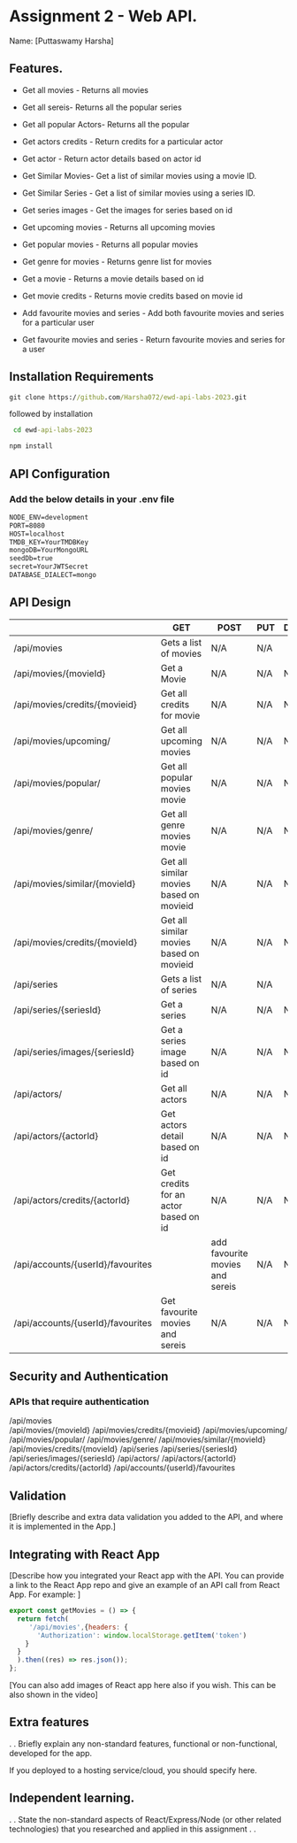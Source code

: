 # Assignment 2 - Web API.

Name: [Puttaswamy Harsha]

## Features.


 + Get all movies - Returns all movies

 + Get all sereis- Returns all the popular series

 + Get all popular Actors- Returns all the popular 

 + Get actors credits - Return credits for a particular actor

 + Get actor - Return actor details based on actor id

 + Get Similar Movies-  Get a list of similar movies using a movie ID. 

 + Get Similar Series -  Get a list of similar movies using a series ID.

 + Get series images - Get the images for series based on id

 + Get upcoming movies - Returns all upcoming movies 

 + Get popular movies - Returns all popular movies 

 + Get genre for movies - Returns genre list for movies 

 + Get a movie - Returns a movie details based on id 

 + Get movie credits - Returns movie credits based on movie id 

 + Add favourite movies and series - Add both favourite movies and series for a particular user

+ Get favourite movies and series - Return favourite movies and series for a user

## Installation Requirements



```cmd
git clone https://github.com/Harsha072/ewd-api-labs-2023.git
```

followed by installation

```cmd
 cd ewd-api-labs-2023

```
```cmd
npm install

```



## API Configuration

### Add the below details in your .env file

```bat
NODE_ENV=development
PORT=8080
HOST=localhost
TMDB_KEY=YourTMDBKey
mongoDB=YourMongoURL
seedDb=true
secret=YourJWTSecret
DATABASE_DIALECT=mongo
```


## API Design


|  |  GET | POST | PUT | DELETE
| -- | -- | -- | -- | -- 
| /api/movies |Gets a list of movies | N/A | N/A |
| /api/movies/{movieId} | Get a Movie | N/A | N/A | N/A
| /api/movies/credits/{movieid} | Get all credits for movie | N/A | N/A | N/A  
| /api/movies/upcoming/ | Get all upcoming movies | N/A | N/A | N/A  
| /api/movies/popular/ | Get all popular movies movie | N/A | N/A | N/A  
| /api/movies/genre/ | Get all genre movies movie | N/A | N/A | N/A 
| /api/movies/similar/{movieId} | Get all similar movies based on  movieid | N/A | N/A | N/A
| /api/movies/credits/{movieId} | Get all similar movies based on  movieid | N/A | N/A | N/A
| /api/series |Gets a list of series | N/A | N/A |   
| /api/series/{seriesId} | Get a series | N/A | N/A | N/A
| /api/series/images/{seriesId} | Get a series image based on id | N/A | N/A | N/A
| /api/actors/ | Get all actors | N/A | N/A | N/A
| /api/actors/{actorId} | Get actors detail based on id | N/A | N/A | N/A
| /api/actors/credits/{actorId} | Get credits for an actor based on id | N/A | N/A | N/A
| /api/accounts/{userId}/favourites |  | add favourite movies and sereis | N/A | N/A
| /api/accounts/{userId}/favourites | Get favourite movies and sereis | N/A | N/A | N/A



## Security and Authentication
### APIs that require authentication
/api/movies <br>
/api/movies/{movieId}
/api/movies/credits/{movieid}
/api/movies/upcoming/
/api/movies/popular/
 /api/movies/genre/
 /api/movies/similar/{movieId}
 /api/movies/credits/{movieId}
 /api/series
  /api/series/{seriesId}
  /api/series/images/{seriesId}
  /api/actors/
   /api/actors/{actorId}
   /api/actors/credits/{actorId}
    /api/accounts/{userId}/favourites
    
## Validation

[Briefly describe and extra data validation you added to the API, and where it is implemented in the App.]





## Integrating with React App

[Describe how you integrated your React app with the API. You can provide a link to the React App repo and give an example of an API call from React App. For example: ]

~~~Javascript
export const getMovies = () => {
  return fetch(
     '/api/movies',{headers: {
       'Authorization': window.localStorage.getItem('token')
    }
  }
  ).then((res) => res.json());
};

~~~

[You can also add images of React app here also if you wish. This can be also shown in the video]

## Extra features

. . Briefly explain any non-standard features, functional or non-functional, developed for the app.  

If you deployed to a hosting service/cloud, you should specify here. 

## Independent learning.

. . State the non-standard aspects of React/Express/Node (or other related technologies) that you researched and applied in this assignment . .  
